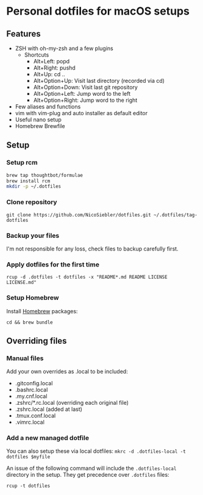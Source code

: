 # Personal dotfiles for macOS setups

## Features

* ZSH with oh-my-zsh and a few plugins
  * Shortcuts
    * Alt+Left: popd
    * Alt+Right: pushd
    * Alt+Up: cd ..
    * Alt+Option+Up: Visit last directory (recorded via cd)
    * Alt+Option+Down: Visit last git repository
    * Alt+Option+Left: Jump word to the left
    * Alt+Option+Right: Jump word to the right
* Few aliases and functions
* vim with vim-plug and auto installer as default editor
* Useful nano setup
* Homebrew Brewfile

## Setup

### Setup rcm

```bash
brew tap thoughtbot/formulae
brew install rcm
mkdir -p ~/.dotfiles
```

### Clone repository

`git clone https://github.com/NicoSiebler/dotfiles.git ~/.dotfiles/tag-dotfiles`

### Backup your files

I'm not responsible for any loss, check files to backup carefully first.

### Apply dotfiles for the first time
`rcup -d .dotfiles -t dotfiles -x "README*.md README LICENSE LICENSE.md"`

### Setup Homebrew

Install [Homebrew](https://brew.sh/) packages:

`cd && brew bundle`

## Overriding files

### Manual files

Add your own overrides as .local to be included:

* .gitconfig.local
* .bashrc.local
* .my.cnf.local
* .zshrc/*.rc.local (overriding each original file)
* .zshrc.local (added at last)
* .tmux.conf.local
* .vimrc.local

### Add a new managed dotfile

You can also setup these via local dotfiles:
`mkrc -d .dotfiles-local -t dotfiles $myfile`

An issue of the following command will include the `.dotfiles-local` directory in the setup. They get precedence over `.dotfiles` files:

`rcup -t dotfiles`
